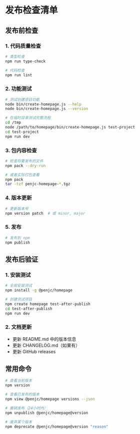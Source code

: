 # 发布检查清单

## 发布前检查

### 1. 代码质量检查

```bash
# 类型检查
npm run type-check

# 代码检查
npm run lint
```

### 2. 功能测试

```bash
# 测试创建项目功能
node bin/create-homepage.js --help
node bin/create-homepage.js --version

# 在临时目录测试完整流程
cd /tmp
node /path/to/homepage/bin/create-homepage.js test-project
cd test-project
npm run dev
```

### 3. 包内容检查

```bash
# 检查将要发布的文件
npm pack --dry-run

# 或者实际打包查看
npm pack
tar -tzf penjc-homepage-*.tgz
```

### 4. 版本更新

```bash
# 更新版本号
npm version patch  # 或 minor, major
```

### 5. 发布

```bash
# 发布到 npm
npm publish
```

## 发布后验证

### 1. 安装测试

```bash
# 全局安装测试
npm install -g @penjc/homepage

# 创建测试项目
npm create homepage test-after-publish
cd test-after-publish
npm run dev
```

### 2. 文档更新

- 更新 README.md 中的版本信息
- 更新 CHANGELOG.md（如果有）
- 更新 GitHub releases

## 常用命令

```bash
# 查看当前版本
npm version

# 查看已发布的版本
npm view @penjc/homepage versions --json

# 撤销发布（24小时内）
npm unpublish @penjc/homepage@version

# 废弃某个版本
npm deprecate @penjc/homepage@version "reason"
``` 